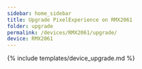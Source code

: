 ```yaml
---
sidebar: home_sidebar
title: Upgrade PixelExperience on RMX2061
folder: upgrade
permalink: /devices/RMX2061/upgrade/
device: RMX2061
---
```

{% include templates/device_upgrade.md %}
